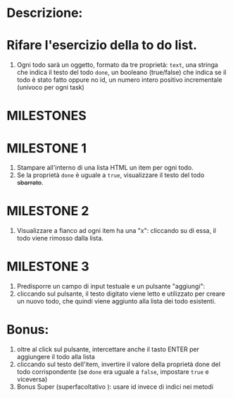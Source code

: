 # Descrizione:
# Rifare l'esercizio della to do list.

1. Ogni todo sarà un oggetto, formato da tre proprietà:
    `text`, una stringa che indica il testo del todo
    `done`, un booleano (true/false) che indica se il todo è stato fatto oppure no
     id, un numero intero positivo incrementale  (univoco per ogni task)

# MILESTONES

# MILESTONE 1
1. Stampare all'interno di una lista HTML un item per ogni todo.
2. Se la proprietà `done` è uguale a `true`, visualizzare il testo del todo ~~sbarrato~~.

# MILESTONE 2
1. Visualizzare a fianco ad ogni item ha una "x": cliccando su di essa, il todo viene rimosso dalla lista.

# MILESTONE 3
1. Predisporre un campo di input testuale e un pulsante "aggiungi": 
2. cliccando sul pulsante, il testo digitato viene letto e utilizzato per creare un nuovo todo, che quindi viene aggiunto alla lista dei todo esistenti.

# Bonus:
1. oltre al click sul pulsante, intercettare anche il tasto ENTER per aggiungere il todo alla lista
2. cliccando sul testo dell'item, invertire il valore della proprietà done del todo corrispondente (se `done` era uguale a `false`, impostare `true` e viceversa)
3. Bonus Super (superfacoltativo ): usare id invece di indici nei metodi
